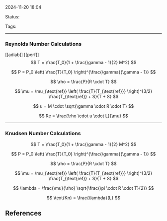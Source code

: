 2024-11-20 18:04

Status:

Tags:

---

### Reynolds Number Calculations

[[adiab]] [[perf]]
$$
T = \frac{T_0}{1 + \frac{\gamma - 1}{2} M^2}
$$

$$
P = P_0 \left( \frac{T}{T_0} \right)^{\frac{\gamma}{\gamma - 1}}
$$

$$
\rho = \frac{P}{R \cdot T}
$$

$$
\mu = \mu_{\text{ref}} \left( \frac{T}{T_{\text{ref}}} \right)^{3/2} \frac{T_{\text{ref}} + S}{T + S}
$$

$$
u = M \cdot \sqrt{\gamma \cdot R \cdot T}
$$

$$
Re = \frac{\rho \cdot u \cdot L}{\mu}
$$

---

### Knudsen Number Calculations

$$
T = \frac{T_0}{1 + \frac{\gamma - 1}{2} M^2}
$$

$$
P = P_0 \left( \frac{T}{T_0} \right)^{\frac{\gamma}{\gamma - 1}}
$$

$$
\rho = \frac{P}{R \cdot T}
$$

$$
\mu = \mu_{\text{ref}} \left( \frac{T}{T_{\text{ref}}} \right)^{3/2} \frac{T_{\text{ref}} + S}{T + S}
$$

$$
\lambda = \frac{\mu}{\rho} \sqrt{\frac{\pi \cdot R \cdot T}{2}}
$$

$$
\text{Kn} = \frac{\lambda}{L}
$$
## References